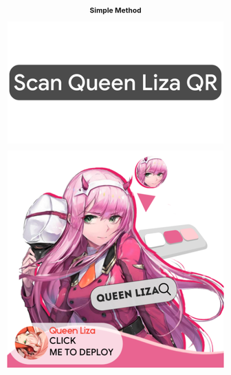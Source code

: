 
<div align="center">

  ### Simple Method
  
[![Run on Repl.it](st/s.png)](https://replit.com/@afnanplk/PinkyMwol-QR)
 
[![Deploy](st/d.png)](https://heroku.com/deploy?template=https://github.com/HMser/Queen-liza)   
 
  </div>
